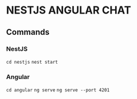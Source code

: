 # NESTJS ANGULAR CHAT

## Commands

### NestJS

`cd nestjs`
`nest start`

### Angular

`cd angular`
`ng serve`
`ng serve --port 4201`
